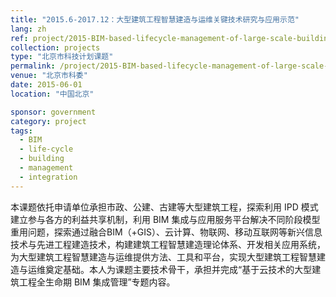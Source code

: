 ```yaml
---
title: "2015.6-2017.12：大型建筑工程智慧建造与运维关键技术研究与应用示范"
lang: zh
ref: project/2015-BIM-based-lifecycle-management-of-large-scale-buildings
collection: projects
type: "北京市科技计划课题"
permalink: /project/2015-BIM-based-lifecycle-management-of-large-scale-buildings
venue: "北京市科委"
date: 2015-06-01
location: "中国北京"

sponsor: government
category: project
tags: 
  - BIM
  - life-cycle
  - building
  - management
  - integration
---
```


本课题依托申请单位承担市政、公建、古建等大型建筑工程，探索利用 IPD 模式建立参与各方的利益共享机制，利用 BIM 集成与应用服务平台解决不同阶段模型重用问题，探索通过融合BIM（+GIS）、云计算、物联网、移动互联网等新兴信息技术与先进工程建造技术，构建建筑工程智慧建造理论体系、开发相关应用系统，为大型建筑工程智慧建造与运维提供方法、工具和平台，实现大型建筑工程智慧建造与运维奠定基础。本人为课题主要技术骨干，承担并完成“基于云技术的大型建筑工程全生命期 BIM 集成管理”专题内容。